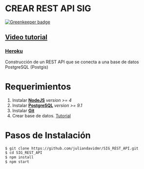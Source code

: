 # CREAR REST API SIG

[![Greenkeeper badge](https://badges.greenkeeper.io/juliandavidmr/SIG_REST_API.svg)](https://greenkeeper.io/)

## [__Video tutorial__](https://youtu.be/PZIYfM1LB6o)
### [Heroku](https://sigpg.herokuapp.com/data)

Construcción de un REST API que se conecta a una base de datos PostgreSQL (Postgis)

# Requerimientos
1. Instalar [__NodeJS__](https://nodejs.org) *version >= 4*
2. Instalar [__PostgreSQL__](https://www.postgresql.org) *version >= 9.1*
3. Instalar [__Git__](https://git-scm.com/download/win)
4. Crear base de datos. [Tutorial](http://duspviz.mit.edu/tutorials/intro-postgis.php)


# Pasos de Instalación
```bash
$ git clone https://github.com/juliandavidmr/SIG_REST_API.git
$ cd SIG_REST_API
$ npm install
$ npm start
```